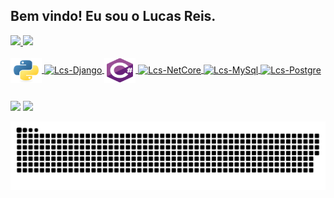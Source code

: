 ## Bem vindo! Eu sou o Lucas Reis. 

<div>
  <a href="https://github.com/lcsreis">
  <img height="180em" src="https://github-readme-stats.vercel.app/api?username=lcsreis&show_icons=true&theme=gotham&include_all_commits=true&count_private=true"/>
  <img height="180em" src="https://github-readme-stats.vercel.app/api/top-langs/?username=lcsreis&layout=compact&langs_count=7&theme=gotham"/>
</div>

<div style="display: inline_block"><br>
	<img align="center" alt="Lcs-Python" height="40" width="50" src="https://raw.githubusercontent.com/devicons/devicon/master/icons/python/python-original.svg">
	<img align="center" alt="Lcs-Django" height="40" width="50" src="https://cdn.jsdelivr.net/gh/devicons/devicon/icons/django/django-original.svg">
	<img align="center" alt="Lcs-Csharp" height="40" width="50" src="https://raw.githubusercontent.com/devicons/devicon/master/icons/csharp/csharp-original.svg">
	<img align="center" alt="Lcs-NetCore" height="40" width="50" src="https://cdn.jsdelivr.net/gh/devicons/devicon/icons/dotnetcore/dotnetcore-original.svg">
	<img align="center" alt="Lcs-MySql" height="40" width="50" src="https://cdn.jsdelivr.net/gh/devicons/devicon/icons/mysql/mysql-original-wordmark.svg">
	<img align="center" alt="Lcs-Postgre" height="40" width="50" src="https://cdn.jsdelivr.net/gh/devicons/devicon/icons/postgresql/postgresql-original-wordmark.svg">
</div>
  
##
 
<div> 
  <a href = "mailto:lucasreis.llrs@gmail.com"><img src="https://img.shields.io/badge/-Gmail-%23333?style=for-the-badge&logo=gmail&logoColor=white" target="_blank"></a>
  <a href="https://www.linkedin.com/in/lucas-reis-da-silva-aa034711a/" target="_blank"><img src="https://img.shields.io/badge/-LinkedIn-%230077B5?style=for-the-badge&logo=linkedin&logoColor=white" target="_blank"></a> 
 
  ![Snake animation](https://github.com/lcsreis/lcsreis/blob/output/github-contribution-grid-snake.svg)
 
</div>

